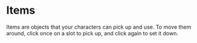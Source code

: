 # Items
Items are objects that your characters can pick up and use.
To move them around, click once on a slot to pick up, and click again to set it down.
